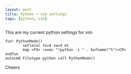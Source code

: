 ```yaml
---
layout: post
title: Python + vim settings
tags: [python, vim]
---
```


This are my current python settings for vim


``` vim
fun! PythonMode()
        setlocal ts=4 sw=4 et
        map <F9> :exec "!python -i " . bufname("%")<CR>
endfun
autocmd Filetype python call PythonMode()

```

Cheers
